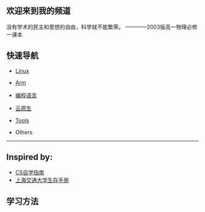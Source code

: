 ## 欢迎来到我的频道

没有学术的民主和思想的自由，科学就不能繁荣。 ————2003版高一物理必修一课本

## 快速导航

- [Linux](linux/index.md)

- [Arm](arm/index.md)

- [编程语言](pl/index.md)

- [云原生](cloud/index.md)

- [Tools](tools/index.md)

- Others

---

## Inspired by:

- [CS自学指南](https://csdiy.wiki/CS%E5%AD%A6%E4%B9%A0%E8%A7%84%E5%88%92/)
- [上海交通大学生存手册](https://survivesjtu.gitbook.io/survivesjtumanual/)

## 学习方法

